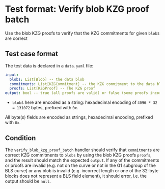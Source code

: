 # Test format: Verify blob KZG proof batch

Use the blob KZG proofs to verify that the KZG commitments for given `blob`s are correct

## Test case format

The test data is declared in a `data.yaml` file:

```yaml
input:
  blobs: List[Blob] -- the data blob
  commitments: List[KZGCommitment] -- the KZG commitment to the data blob
  proofs: List[KZGProof] -- The KZG proof
output: bool -- true (all proofs are valid) or false (some proofs incorrect)
```

- `blob`s here are encoded as a string: hexadecimal encoding of `4096 * 32 = 131072` bytes, prefixed with `0x`.

All byte(s) fields are encoded as strings, hexadecimal encoding, prefixed with `0x`.

## Condition

The `verify_blob_kzg_proof_batch` handler should verify that `commitments` are correct KZG commitments to `blobs` by using the blob KZG proofs `proofs`, and the result should match the expected `output`. If any of the commitments or proofs are invalid (e.g. not on the curve or not in the G1 subgroup of the BLS curve) or any blob is invalid (e.g. incorrect length or one of the 32-byte blocks does not represent a BLS field element), it should error, i.e. the output should be `null`.
